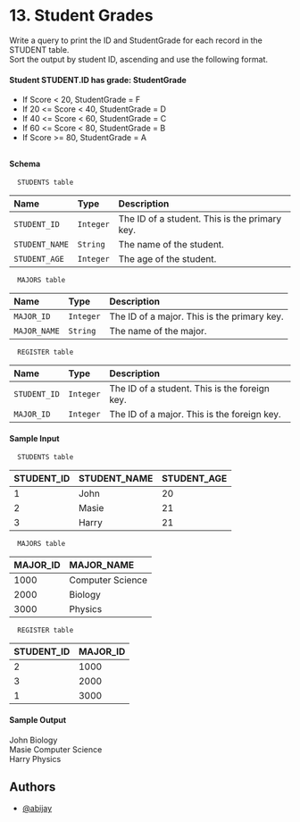 
# 13. Student Grades

Write a query to print the ID and StudentGrade for each record in the STUDENT table. \
Sort the output by student ID, ascending and use the following format.

#### Student STUDENT.ID has grade: StudentGrade


- If Score < 20, StudentGrade = F
- If 20 <= Score < 40, StudentGrade = D
- If 40 <= Score < 60, StudentGrade = C
- If 60 <= Score < 80, StudentGrade = B
- If Score >= 80, StudentGrade = A

## 

#### Schema


```http
  STUDENTS table
```

| Name | Type     | Description                |
| :-------- | :------- | :------------------------- |
| `STUDENT_ID` | `Integer` | The ID of a student. This is the primary key.|
| `STUDENT_NAME` | `String` | The name of the student.|
| `STUDENT_AGE` | `Integer` | The age of the student.|

```http
  MAJORS table
```

| Name | Type     | Description                |
| :-------- | :------- | :------------------------- |
| `MAJOR_ID` | `Integer` | The ID of a major. This is the primary key.|
| `MAJOR_NAME` | `String` | The name of the major.|

```http
  REGISTER table
```

| Name | Type     | Description                |
| :-------- | :------- | :------------------------- |
| `STUDENT_ID` | `Integer` | The ID of a student. This is the foreign key.|
| `MAJOR_ID` | `Integer` | The ID of a major. This is the foreign key.|


#### Sample Input

```http
  STUDENTS table
```

| STUDENT_ID | STUDENT_NAME |STUDENT_AGE|
| :-------- | :------------------------- |  :------------------------- |
| 1 |John |20 |
| 2 |Masie |21 |
| 3 |Harry |21 |

```http
  MAJORS table
```

| MAJOR_ID | MAJOR_NAME |
| :-------- | :------------------------- |
| 1000 |Computer Science |
| 2000 |Biology |
| 3000 |Physics |


```http
  REGISTER table
```

| STUDENT_ID | MAJOR_ID |
| :-------- | :------------------------- |
|2 | 1000 |
|3| 2000 |
|1| 3000 |



#### Sample Output
John Biology\
Masie Computer Science\
Harry Physics



## Authors

- [@abijay](https://github.com/abi-jay)


